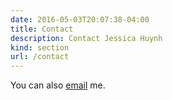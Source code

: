 ```yaml
---
date: 2016-05-03T20:07:38-04:00
title: Contact
description: Contact Jessica Huynh
kind: section
url: /contact
---
```


You can also [email](mailto:jessicahhuynh@outlook.com) me.